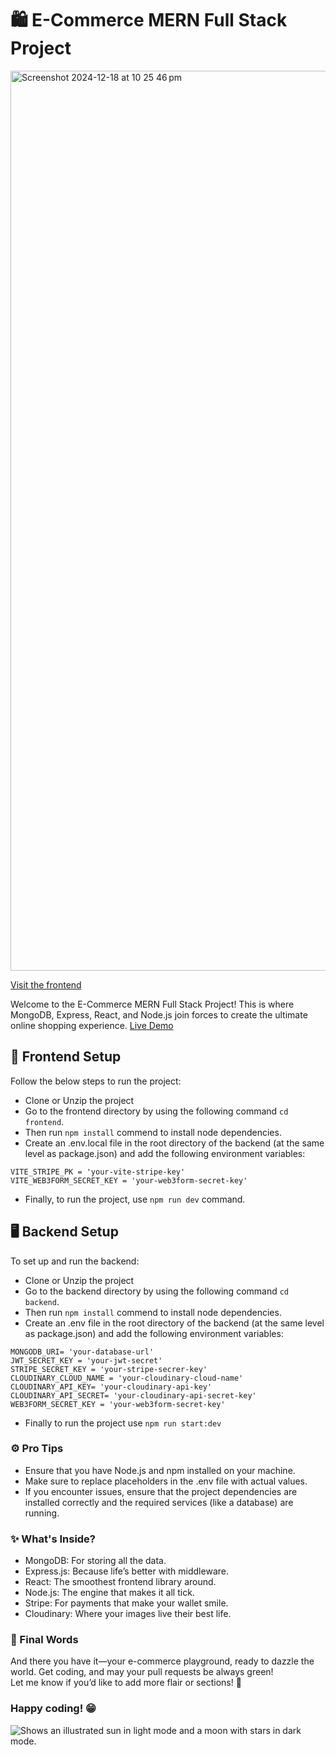 # 🛍️ E-Commerce MERN Full Stack Project

<img width="1440" alt="Screenshot 2024-12-18 at 10 25 46 pm" src="https://github.com/user-attachments/assets/0ef1ad02-1e13-4683-919d-58ac1e3d4428" />

[Visit the frontend](https://e-com-frontend-snowy.vercel.app)


Welcome to the E-Commerce MERN Full Stack Project! This is where MongoDB, Express, React, and Node.js join forces to create the ultimate online shopping experience. [Live Demo](https://e-com-frontend-snowy.vercel.app/)
## 🌟 Frontend Setup
Follow the below steps to run the project:
- Clone or Unzip the project
- Go to the frontend directory by using the following command `cd frontend`.
- Then run `npm install` commend to install node dependencies.
- Create an .env.local file in the root directory of the backend (at the same level as package.json) and add the following environment variables:

```
VITE_STRIPE_PK = 'your-vite-stripe-key'   
VITE_WEB3FORM_SECRET_KEY = 'your-web3form-secret-key'
```

- Finally, to run the project, use `npm run dev` command.

## 🖥️ Backend Setup
To set up and run the backend:
- Clone or Unzip the project
- Go to the backend directory by using the following command `cd backend`.
- Then run `npm install` commend to install node dependencies.
- Create an .env file in the root directory of the backend (at the same level as package.json) and add the following environment variables:

``` 
MONGODB_URI= 'your-database-url'    
JWT_SECRET_KEY = 'your-jwt-secret'  
STRIPE_SECRET_KEY = 'your-stripe-secrer-key'    
CLOUDINARY_CLOUD_NAME = 'your-cloudinary-cloud-name'    
CLOUDINARY_API_KEY= 'your-cloudinary-api-key'   
CLOUDINARY_API_SECRET= 'your-cloudinary-api-secret-key' 
WEB3FORM_SECRET_KEY = 'your-web3form-secret-key'
```
- Finally to run the project use `npm run start:dev`

### ⚙️ Pro Tips
- Ensure that you have Node.js and npm installed on your machine.
- Make sure to replace placeholders in the .env file with actual values.
- If you encounter issues, ensure that the project dependencies are installed correctly and the required services (like a database) are running.

### ✨ What's Inside?
- MongoDB: For storing all the data.
- Express.js: Because life’s better with middleware.
- React: The smoothest frontend library around.
- Node.js: The engine that makes it all tick.
- Stripe: For payments that make your wallet smile.
- Cloudinary: Where your images live their best life.
### 🎉 Final Words
And there you have it—your e-commerce playground, ready to dazzle the world. Get coding, and may your pull requests be always green!  
Let me know if you’d like to add more flair or sections! 🌟
### Happy coding! 😁
<picture>
  <source media="(prefers-color-scheme: dark)" srcset="https://user-images.githubusercontent.com/25423296/163456776-7f95b81a-f1ed-45f7-b7ab-8fa810d529fa.png">
  <source media="(prefers-color-scheme: light)" srcset="https://user-images.githubusercontent.com/25423296/163456779-a8556205-d0a5-45e2-ac17-42d089e3c3f8.png">
  <img alt="Shows an illustrated sun in light mode and a moon with stars in dark mode." src="https://user-images.githubusercontent.com/25423296/163456779-a8556205-d0a5-45e2-ac17-42d089e3c3f8.png">
</picture>
